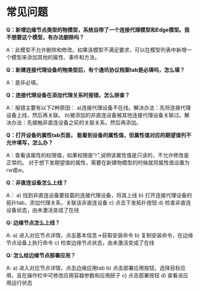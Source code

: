 # 常见问题

**Q：新增边缘节点类型的物模型，系统自带了一个连接代理模型和Edge模型。我不想要这个模型，有办法删除吗？**

A：此模型不允许删除和修改。如果该模型不满足要求，可以在模型列表中新增一个模型来添加其他的属性、事件和方法。

**Q：新建连接代理设备的物类型后，有个通讯协议档案tab是必填吗，怎么填？**

A：是非必填。

**Q：连接代理设备在添加代理关系时报错，怎么排查？**

A：报错主要有以下2种原因：
a)连接代理设备不在线。解决办法：先将连接代理设备上线，然后再关联。
b)被添加的非直连设备被其他连接代理设备关联过。解决办法：先接触非直连设备之前的关联关系，然后再添加。

**Q：打开设备的属性tab页面， 能看到设备的属性值，但属性值对应的期望值列不允许填写，怎么办？**

A：查看该属性的权限值，如果权限是“r”,说明该属性值是只读的，不允许修改是正常的。
对于想下发期望值的属性，需要在新建物模型的时候就将属性值设置为rw或w。

**Q：非直连设备怎么上线？**

A：
a) 找到非直连设备要挂载的连接代理设备，将其上线
b) 打开连接代理设备的拓扑tab，添加代理关系，关联该非直连设备
c) 点击下发拓扑按钮
d) 检查非直连设备状态，由未激活变成了在线

**Q: 边缘节点怎么上线？**

A: 
a) 进入对应节点详情，点击基本信息->获取安装命令
b) 复制安装命令，在边缘节点设备上执行命令
c) 检查边缘节点状态，由未激活变成了在线

**Q: 怎么给边缘节点部署应用？**

A:
a) 进入对应节点详情，点击边缘应用tab
b) 点击部署应用按钮，选择目标应用，且在操作栏中可修改应用容器参数和应用胚子
c) 点击部署按钮
d) 查看该应用运行状态